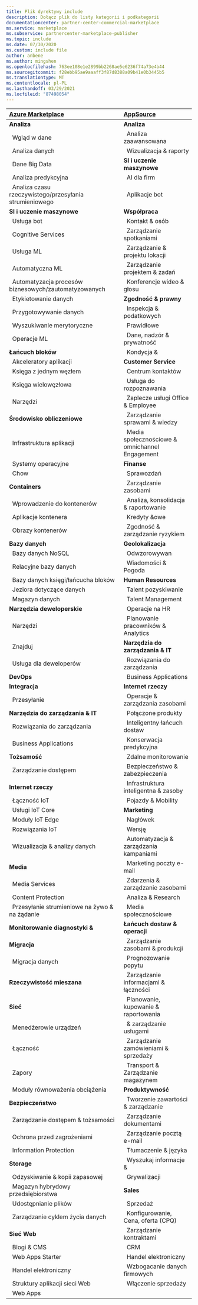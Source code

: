 ```yaml
---
title: Plik dyrektywy include
description: Dołącz plik do listy kategorii i podkategorii
documentationcenter: partner-center-commercial-marketplace
ms.service: marketplace
ms.subservice: partnercenter-marketplace-publisher
ms.topic: include
ms.date: 07/30/2020
ms.custom: include file
author: anbene
ms.author: mingshen
ms.openlocfilehash: 763ee108e1e2899bb2268ae5e6236f74a73e4b44
ms.sourcegitcommit: f28ebb95ae9aaaff3f87d8388a09b41e0b3445b5
ms.translationtype: MT
ms.contentlocale: pl-PL
ms.lasthandoff: 03/29/2021
ms.locfileid: "87498054"
---
```

| [**Azure Marketplace**](https://azuremarketplace.microsoft.com/marketplace/apps)  | [**AppSource**](https://appsource.microsoft.com/marketplace/apps) |
| :------------------- |:----------------|
|**Analiza** | **Analiza** |
| &nbsp;&nbsp;Wgląd w dane | &nbsp;&nbsp;Analiza zaawansowana  |
| &nbsp;&nbsp;Analiza danych |  &nbsp;&nbsp;Wizualizacja & raporty |
| &nbsp;&nbsp;Dane Big Data | **SI i uczenie maszynowe**  |
| &nbsp;&nbsp;Analiza predykcyjna | &nbsp;&nbsp;AI dla firm |
| &nbsp;&nbsp;Analiza czasu rzeczywistego/przesyłania strumieniowego | &nbsp;&nbsp;Aplikacje bot |
| **SI i uczenie maszynowe** | **Współpraca** |
| &nbsp;&nbsp;Usługa bot | &nbsp;&nbsp;Kontakt & osób |
| &nbsp;&nbsp;Cognitive Services | &nbsp;&nbsp;Zarządzanie spotkaniami |
| &nbsp;&nbsp;Usługa ML | &nbsp;&nbsp;Zarządzanie & projektu lokacji |
| &nbsp;&nbsp;Automatyczna ML | &nbsp;&nbsp;Zarządzanie projektem & zadań |
| &nbsp;&nbsp;Automatyzacja procesów biznesowych/zautomatyzowanych | &nbsp;&nbsp;Konferencje wideo & głosu |
| &nbsp;&nbsp;Etykietowanie danych | **Zgodność & prawny** |
| &nbsp;&nbsp;Przygotowywanie danych | &nbsp;&nbsp;Inspekcja & podatkowych |
| &nbsp;&nbsp;Wyszukiwanie merytoryczne | &nbsp;&nbsp;Prawidłowe |
| &nbsp;&nbsp;Operacje ML | &nbsp;&nbsp;Dane, nadzór & prywatność |
| **Łańcuch bloków**  | &nbsp;&nbsp;Kondycja & |
| &nbsp;&nbsp;Akceleratory aplikacji | **Customer Service**  |
| &nbsp;&nbsp;Księga z jednym węzłem | &nbsp;&nbsp;Centrum kontaktów |
| &nbsp;&nbsp;Księga wielowęzłowa | &nbsp;&nbsp;Usługa do rozpoznawania |
| &nbsp;&nbsp;Narzędzi | &nbsp;&nbsp;Zaplecze usługi Office & Employee |
| **Środowisko obliczeniowe**  | &nbsp;&nbsp;Zarządzanie sprawami & wiedzy |
| &nbsp;&nbsp;Infrastruktura aplikacji | &nbsp;&nbsp;Media społecznościowe & omnichannel Engagement |
| &nbsp;&nbsp;Systemy operacyjne | **Finanse** |
| &nbsp;&nbsp;Chow | &nbsp;&nbsp;Sprawozdań |
| **Containers**  | &nbsp;&nbsp;Zarządzanie zasobami |
| &nbsp;&nbsp;Wprowadzenie do kontenerów | &nbsp;&nbsp;Analiza, konsolidacja & raportowanie |
| &nbsp;&nbsp;Aplikacje kontenera | &nbsp;&nbsp;Kredyty &owe |
| &nbsp;&nbsp;Obrazy kontenerów | &nbsp;&nbsp;Zgodność & zarządzanie ryzykiem |
| **Bazy danych**  | **Geolokalizacja** |
| &nbsp;&nbsp;Bazy danych NoSQL | &nbsp;&nbsp;Odwzorowywan |
| &nbsp;&nbsp;Relacyjne bazy danych | &nbsp;&nbsp;Wiadomości & Pogoda |
| &nbsp;&nbsp;Bazy danych księgi/łańcucha bloków | **Human Resources** |
| &nbsp;&nbsp;Jeziora dotyczące danych | &nbsp;&nbsp;Talent pozyskiwanie |
| &nbsp;&nbsp;Magazyn danych | &nbsp;&nbsp;Talent Management |
| **Narzędzia deweloperskie**  | &nbsp;&nbsp;Operacje na HR |
| &nbsp;&nbsp;Narzędzi | &nbsp;&nbsp;Planowanie pracowników & Analytics |
| &nbsp;&nbsp;Znajduj | **Narzędzia do zarządzania & IT** |
| &nbsp;&nbsp;Usługa dla deweloperów | &nbsp;&nbsp;Rozwiązania do zarządzania |
| **DevOps**  | &nbsp;&nbsp;Business Applications |
| **Integracja**  | **Internet rzeczy** |
| &nbsp;&nbsp;Przesyłanie | &nbsp;&nbsp;Operacje & zarządzania zasobami |
| **Narzędzia do zarządzania & IT**  | &nbsp;&nbsp;Połączone produkty |
| &nbsp;&nbsp;Rozwiązania do zarządzania | &nbsp;&nbsp;Inteligentny łańcuch dostaw |
| &nbsp;&nbsp;Business Applications | &nbsp;&nbsp;Konserwacja predykcyjna |
| **Tożsamość**  | &nbsp;&nbsp;Zdalne monitorowanie |
| &nbsp;&nbsp;Zarządzanie dostępem | &nbsp;&nbsp;Bezpieczeństwo & zabezpieczenia |
| **Internet rzeczy**  | &nbsp;&nbsp;Infrastruktura inteligentna & zasoby |
| &nbsp;&nbsp;Łączność IoT | &nbsp;&nbsp;Pojazdy & Mobility |
| &nbsp;&nbsp;Usługi IoT Core | **Marketing** |
| &nbsp;&nbsp;Moduły IoT Edge | &nbsp;&nbsp;Nagłówek |
| &nbsp;&nbsp;Rozwiązania IoT | &nbsp;&nbsp;Wersję |
| &nbsp;&nbsp;Wizualizacja & analizy danych | &nbsp;&nbsp;Automatyzacja & zarządzania kampaniami |
| **Media**  | &nbsp;&nbsp;Marketing poczty e-mail |
| &nbsp;&nbsp;Media Services | &nbsp;&nbsp;Zdarzenia & zarządzanie zasobami |
| &nbsp;&nbsp;Content Protection | &nbsp;&nbsp;Analiza & Research |
| &nbsp;&nbsp;Przesyłanie strumieniowe na żywo & na żądanie | &nbsp;&nbsp;Media społecznościowe |
| **Monitorowanie diagnostyki &**  | **Łańcuch dostaw & operacji** |
| **Migracja**  | &nbsp;&nbsp;Zarządzanie zasobami & produkcji |
| &nbsp;&nbsp;Migracja danych | &nbsp;&nbsp;Prognozowanie popytu |
| **Rzeczywistość mieszana**  | &nbsp;&nbsp;Zarządzanie informacjami & łączności |
| **Sieć**  | &nbsp;&nbsp;Planowanie, kupowanie & raportowania |
| &nbsp;&nbsp;Menedżerowie urządzeń | &nbsp;&nbsp;& zarządzanie usługami |
| &nbsp;&nbsp;Łączność | &nbsp;&nbsp;Zarządzanie zamówieniami & sprzedaży |
| &nbsp;&nbsp;Zapory | &nbsp;&nbsp;Transport & Zarządzanie magazynem |
| &nbsp;&nbsp;Moduły równoważenia obciążenia | **Produktywność** |
| **Bezpieczeństwo**  | &nbsp;&nbsp;Tworzenie zawartości & zarządzanie |
| &nbsp;&nbsp;Zarządzanie dostępem & tożsamości | &nbsp;&nbsp;Zarządzanie dokumentami |
| &nbsp;&nbsp;Ochrona przed zagrożeniami | &nbsp;&nbsp;Zarządzanie pocztą e-mail |
| &nbsp;&nbsp;Information Protection | &nbsp;&nbsp;Tłumaczenie & języka |
| **Storage**  | &nbsp;&nbsp;Wyszukaj informacje & |
| &nbsp;&nbsp;Odzyskiwanie & kopii zapasowej | &nbsp;&nbsp;Grywalizacji |
| &nbsp;&nbsp;Magazyn hybrydowy przedsiębiorstwa | **Sales** |
| &nbsp;&nbsp;Udostępnianie plików | &nbsp;&nbsp;Sprzedaż |
| &nbsp;&nbsp;Zarządzanie cyklem życia danych | &nbsp;&nbsp;Konfigurowanie, Cena, oferta (CPQ) |
| **Sieć Web**  | &nbsp;&nbsp;Zarządzanie kontraktami |
| &nbsp;&nbsp;Blogi & CMS | &nbsp;&nbsp;CRM |
| &nbsp;&nbsp;Web Apps Starter | &nbsp;&nbsp;Handel elektroniczny |
| &nbsp;&nbsp;Handel elektroniczny | &nbsp;&nbsp;Wzbogacanie danych firmowych  |
| &nbsp;&nbsp;Struktury aplikacji sieci Web | &nbsp;&nbsp;Włączenie sprzedaży  |
| &nbsp;&nbsp;Web Apps |  |
